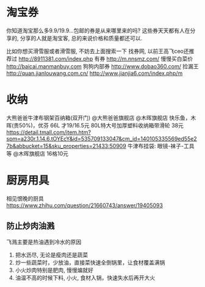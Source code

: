 # 淘宝券
你知道淘宝那么多9.9/19.9...包邮的券是从来哪里来的吗?
这些券天天都有人在分享的, 分享的人就是淘宝客, 总的来说价格和质量都还可以.

比如你想买滑雪服或者滑雪服, 不妨去上面搜索一下
找券网, 以前王高飞ceo还推荐过
http://8911381.com/index.php
有券
http://m.nnsmz.com/
慢慢买白菜价
http://baicai.manmanbuy.com
狗狗内部券
http://www.dobao360.com/
捡漏王
http://quan.jianlouwang.com.cn/
http://www.jianjia6.com/index.php/m

# 收纳
大熊爸爸牛津布钢架百纳箱(双开门) @大熊爸爸旗舰店 @木晖旗舰店 快乐鱼，木晖(贵50%)，优芬 66L 才19/16.5元
80L特大号加厚塑料收纳箱带滑轮 38元 https://detail.tmall.com/item.htm?spm=a230r.1.14.6.tOYEcY&id=535709133047&cm_id=140105335569ed55e27b&abbucket=15&sku_properties=21433:50909
牛津布挂袋: 眼镜-袜子-工具等 @木晖旗舰店 16格10元

# 厨房用具
相见恨晚的厨具
https://www.zhihu.com/question/21660743/answer/19405093

## 防止炒肉油溅
飞溅主要是热油遇到冷水的原因
1. 把水沥尽, 无论是瘦肉还是蔬菜
2. 炒一些蔬菜时，少放油，直接菜快速全倒锅里，让食材覆盖满锅
3. 小火炒肉特别是肥肉, 慢慢煸就好
4. 油温不高的时候下料, 小火, 食材入锅，快速失水后再开大火
